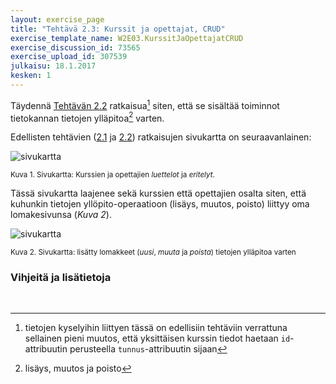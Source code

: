 ```yaml
---
layout: exercise_page
title: "Tehtävä 2.3: Kurssit ja opettajat, CRUD"
exercise_template_name: W2E03.KurssitJaOpettajatCRUD
exercise_discussion_id: 73565
exercise_upload_id: 307539
julkaisu: 18.1.2017
kesken: 1
---
```


Täydennä [Tehtävän 2.2](../tehtava22) ratkaisua[^1] siten, että se sisältää toiminnot tietokannan tietojen ylläpitoa[^2] varten.   

[^1]: tietojen kyselyihin liittyen tässä on edellisiin tehtäviin verrattuna sellainen pieni muutos, että yksittäisen kurssin tiedot haetaan `id`-attribuutin perusteella `tunnus`-attribuutin sijaan 

[^2]: lisäys, muutos ja poisto

Edellisten tehtävien ([2.1](../tehtava21) ja [2.2](../tehtava22)) ratkaisujen sivukartta on seuraavanlainen:

![sivukartta](https://www.lucidchart.com/publicSegments/view/d84f9961-ce43-4b79-bac2-7405afa830ac/image.png)

<small>Kuva 1. Sivukartta: Kurssien ja opettajien *luettelot* ja *eritelyt*.</small>

Tässä sivukartta laajenee sekä kurssien että opettajien osalta siten, että kuhunkin tietojen yllöpito-operaatioon (lisäys, muutos, poisto) liittyy oma lomakesivunsa (*Kuva 2*).

![sivukartta](../img/w2e03.png)

<small>Kuva 2. Sivukartta: lisätty lomakkeet (*uusi*, *muuta* ja *poista*) tietojen ylläpitoa varten</small>




### Vihjeitä ja lisätietoja



<br/>

